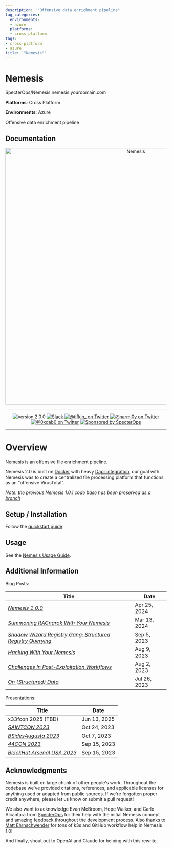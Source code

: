 ```yaml
---
description: '"Offensive data enrichment pipeline"'
tag_categories:
  environments:
  - azure
  platforms:
  - cross-platform
tags:
- cross-platform
- azure
title: '"Nemesis"'
---
```


# Nemesis

<CardGroup cols={2}>
  <Card title="Repository" icon="github" href="https://github.com/SpecterOps/Nemesis">
    SpecterOps/Nemesis
  </Card>
  <Card title="Quick Access" icon="link" href="https://nemesis.yourdomain.com">
    nemesis.yourdomain.com
  </Card>
</CardGroup>

**Platforms**: Cross Platform

**Environments**: Azure


Offensive data enrichment pipeline

## Documentation

<p align="center">
    <img src="docs/images/nemesis-light.png" alt="Nemesis" style="width: 800px;" />
</p>
<hr />

<p align="center">
<img src="https://img.shields.io/badge/version-2.0.0-blue" alt="version 2.0.0"/>
<a href="https://join.slack.com/t/bloodhoundhq/shared_invite/zt-1tgq6ojd2-ixpx5nz9Wjtbhc3i8AVAWw">
    <img src="https://img.shields.io/badge/Slack-%23nemesis—chat-blueviolet?logo=slack" alt="Slack"/>
</a>
<a href="https://twitter.com/tifkin_">
    <img src="https://img.shields.io/twitter/follow/tifkin_?style=social"
      alt="@tifkin_ on Twitter"/></a>
<a href="https://twitter.com/harmj0y">
    <img src="https://img.shields.io/twitter/follow/harmj0y?style=social"
      alt="@harmj0y on Twitter"/></a>
<a href="https://twitter.com/0xdab0">
    <img src="https://img.shields.io/twitter/follow/0xdab0?style=social"
      alt="@0xdab0 on Twitter"/></a>
<a href="https://github.com/specterops#nemesis">
    <img src="https://img.shields.io/endpoint?url=https%3A%2F%2Fraw.githubusercontent.com%2Fspecterops%2F.github%2Fmain%2Fconfig%2Fshield.json&style=flat"
      alt="Sponsored by SpecterOps"/>
</a>
</p>
<hr />

# Overview

Nemesis is an offensive file enrichment pipeline.

Nemesis 2.0 is built on [Docker](https://www.docker.com/) with heavy [Dapr integration](https://dapr.io/), our goal with Nemesis was to create a centralized file processing platform that functions as an "offensive VirusTotal".

_Note: the previous Nemesis 1.0.1 code base has been preserved [as a branch](https://github.com/SpecterOps/Nemesis/tree/nemesis-1.0.1)_

## Setup / Installation
Follow the [quickstart guide](docs/quickstart.md).


## Usage
See the [Nemesis Usage Guide](docs/usage_guide.md).


## Additional Information
Blog Posts:

| Title                                                                                                                                                            | Date         |
|------------------------------------------------------------------------------------------------------------------------------------------------------------------|--------------|
| [*Nemesis 1.0.0*](https://posts.specterops.io/nemesis-1-0-0-8c6b745dc7c5)                                                                                        | Apr 25, 2024 |
| [*Summoning RAGnarok With Your Nemesis*](https://posts.specterops.io/summoning-ragnarok-with-your-nemesis-7c4f0577c93b)                                          | Mar 13, 2024 |
| [*Shadow Wizard Registry Gang: Structured Registry Querying*](https://posts.specterops.io/shadow-wizard-registry-gang-structured-registry-querying-9a2fab62a26f) | Sep 5, 2023  |
| [*Hacking With Your Nemesis*](https://posts.specterops.io/hacking-with-your-nemesis-7861f75fcab4)                                                                | Aug 9, 2023  |
| [*Challenges In Post-Exploitation Workflows*](https://posts.specterops.io/challenges-in-post-exploitation-workflows-2b3469810fe9)                                | Aug 2, 2023  |
| [*On (Structured) Data*](https://posts.specterops.io/on-structured-data-707b7d9876c6)                                                                            | Jul 26, 2023 |


Presentations:

| Title                                                                      | Date         |
|----------------------------------------------------------------------------|--------------|
| x33fcon 2025 (TBD)                                                         | Jun 13, 2025 |
| [*SAINTCON 2023*](https://www.youtube.com/watch?v=0q9u2hDcpIo)             | Oct 24, 2023 |
| [*BSidesAugusta 2023*](https://www.youtube.com/watch?v=Ug9r7lCF_FA)        | Oct 7, 2023  |
| [*44CON 2023*](https://www.youtube.com/watch?v=tjPTLBGI7K8)                | Sep 15, 2023 |
| [*BlackHat Arsenal USA 2023*](https://www.youtube.com/watch?v=Ms3o8n6aS0c) | Sep 15, 2023 |


## Acknowledgments

Nemesis is built on large chunk of other people's work. Throughout the codebase we've provided citations, references, and applicable licenses for anything used or adapted from public sources. If we're forgotten proper credit anywhere, please let us know or submit a pull request!

We also want to acknowledge Evan McBroom, Hope Walker, and Carlo Alcantara from [SpecterOps](https://specterops.io/) for their help with the initial Nemesis concept and amazing feedback throughout the development process. Also thanks to [Matt Ehrnschwender](https://twitter.com/M_alphaaa) for tons of k3s and GitHub workflow help in Nemesis 1.0!

And finally, shout out to OpenAI and Claude for helping with this rewrite.
